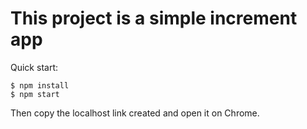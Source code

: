 # This project is a simple increment app

Quick start:

```
$ npm install
$ npm start
````

Then copy the localhost link created and open it on Chrome.
